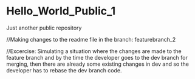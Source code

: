 # Hello_World_Public_1
Just another public repository

//Making changes to the readme file in the branch: featurebranch_2

//Excercise: Simulating a situation where the changes are made to the feature branch and by the time the developer goes to the dev branch for merging, then there are already some existing changes in dev and so the developer has to rebase the dev branch code.
